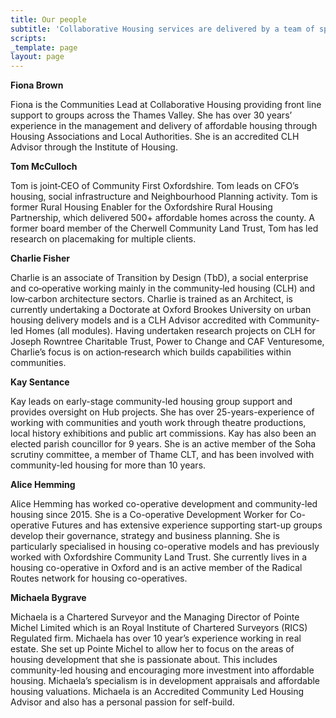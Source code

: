 ```yaml
---
title: Our people
subtitle: 'Collaborative Housing services are delivered by a team of specialists '
scripts: 
_template: page
layout: page
---
```


**Fiona Brown**

Fiona is the Communities Lead at Collaborative Housing providing front line support to groups across the Thames Valley. She has over 30 years’ experience in the management and delivery of affordable housing through Housing Associations and Local Authorities. She is an accredited CLH Advisor through the Institute of Housing.

**Tom McCulloch**

Tom is joint‐CEO of Community First Oxfordshire. Tom leads on CFO’s housing, social infrastructure and Neighbourhood Planning activity. Tom is former Rural Housing Enabler for the Oxfordshire Rural Housing Partnership, which delivered 500+ affordable homes across the county. A former board member of the Cherwell Community Land Trust, Tom has led research on placemaking for multiple clients.

**Charlie Fisher**

Charlie is an associate of Transition by Design (TbD), a social enterprise and co‐operative working mainly in the community‐led housing (CLH) and low‐carbon architecture sectors. Charlie is trained as an Architect, is currently undertaking a Doctorate at Oxford Brookes University on urban housing delivery models and is a CLH Advisor accredited with Community‐led Homes (all modules). Having undertaken research projects on CLH for Joseph Rowntree Charitable Trust, Power to Change and CAF Venturesome, Charlie’s focus is on action‐research which builds capabilities within communities.

**Kay Sentance**

Kay leads on early-stage community-led housing group support and provides oversight on Hub projects. She has over 25-years-experience of working with communities and youth work through theatre productions, local history exhibitions and public art commissions. Kay has also been an elected parish councillor for 9 years. She is an active member of the Soha scrutiny committee, a member of Thame CLT, and has been involved with community-led housing for more than 10 years.

**Alice Hemming**

Alice Hemming has worked co-operative development and community-led housing since 2015. She is a Co-operative Development Worker for Co-operative Futures and has extensive experience supporting start-up groups develop their governance, strategy and business planning. She is particularly specialised in housing co-operative models and has previously worked with Oxfordshire Community Land Trust. She currently lives in a housing co-operative in Oxford and is an active member of the Radical Routes network for housing co-operatives. 

**Michaela Bygrave**

Michaela is a Chartered Surveyor and the Managing Director of Pointe Michel Limited which is an Royal Institute of Chartered Surveyors (RICS) Regulated firm. Michaela has over 10 year’s experience working in real estate. She set up Pointe Michel to allow her to focus on the areas of housing development that she is passionate about. This includes community-led housing and encouraging more investment into affordable housing.  Michaela’s specialism is in development appraisals and affordable housing valuations. Michaela is an Accredited Community Led Housing Advisor and also has a personal passion for self-build.

